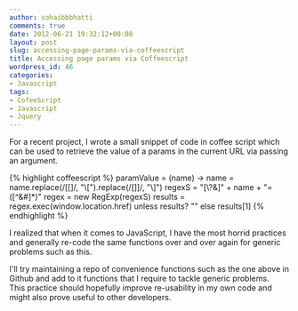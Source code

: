 ```yaml
---
author: sohaibbbhatti
comments: true
date: 2012-06-21 19:32:12+00:00
layout: post
slug: accessing-page-params-via-coffeescript
title: Accessing page params via Coffeescript
wordpress_id: 46
categories:
- Javascript
tags:
- CofeeScript
- Javascript
- Jquery
---
```


For a recent project, I wrote a small snippet of code in coffee script which can be used to retrieve the value of a params in the current URL via passing an argument.

{% highlight coffeescript %}
paramValue = (name) ->
  name = name.replace(/[\[]/, "\\[").replace(/[\]]/, "\\]")
  regexS = "[\\?&]" + name + "=([^&#]*)"
  regex = new RegExp(regexS)
  results = regex.exec(window.location.href)
  unless results?
    ""
  else
    results[1]
{% endhighlight %}


I realized that when it comes to JavaScript, I have the most horrid practices and generally re-code the same functions over and over again for generic problems such as this.

I'll try maintaining a repo of convenience functions such as the one above in Github and add to it functions that I require to tackle generic problems. This practice should hopefully improve re-usability in my own code and might also prove useful to other developers.
